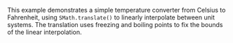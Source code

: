 This example demonstrates a simple temperature converter from Celsius to Fahrenheit, using `SMath.translate()` to linearly interpolate between unit systems. The translation uses freezing and boiling points to fix the bounds of the linear interpolation.